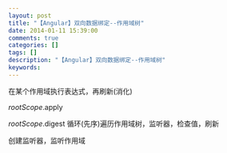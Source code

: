 ```yaml
---
layout: post
title: "【Angular】双向数据绑定--作用域树"
date: 2014-01-11 15:39:00 
comments: true
categories: []
tags: []
description: "【Angular】双向数据绑定--作用域树"
keywords: 
---
```



 
  
   在某个作用域执行表达式，再刷新(消化)
  
 
 
  
   $rootScope.$apply
  
 
 
  
   $rootScope.$digest 循环(先序)遍历作用域树，监听器，检查值，刷新
  
 
 
  
   
   
  
 
 
  
   
   
  
 
 
  
   创建监听器，监听作用域
  
 


